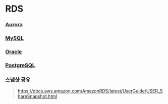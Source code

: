 RDS
===

### [Aurora](./aurora/README.md)
### [MySQL](./mysql/README.md)
### [Oracle](./oracle/README.md)
### [PostgreSQL](./postgresql/README.md)

### 스냅샷 공유
>https://docs.aws.amazon.com/AmazonRDS/latest/UserGuide/USER_ShareSnapshot.html

<br>
